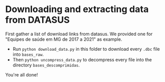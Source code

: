 # Downloading and extracting data from DATASUS

First gather a list of download links from datasus. We provided one for "Equipes de saúde em MG de 2017 a 2021" as example.

- Run `python download_data.py` in this folder to download every `.dbc` file into `bases_raw`.
- Then `python uncompress_data.py` to decompress every file into the directory `bases_descomprimidas`.

You're all done!